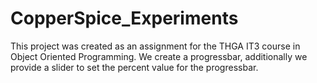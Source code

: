 # CopperSpice_Experiments

This project was created as an assignment for the THGA IT3 course in Object Oriented Programming. We create a progressbar, additionally we provide a slider to set the percent value for the progressbar.

